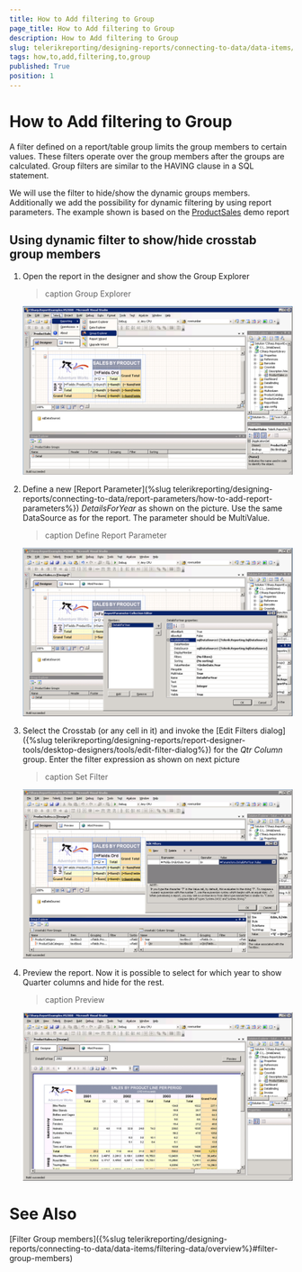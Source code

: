 ```yaml
---
title: How to Add filtering to Group
page_title: How to Add filtering to Group 
description: How to Add filtering to Group
slug: telerikreporting/designing-reports/connecting-to-data/data-items/grouping-data/how-to-add-filtering-to-group
tags: how,to,add,filtering,to,group
published: True
position: 1
---
```


# How to Add filtering to Group

A filter defined on a report/table group limits the group members to certain values. These filters operate over the group members after the groups are calculated. Group filters are similar to the HAVING clause in a SQL statement.         

We will use the filter to hide/show the dynamic groups members. Additionally we add the possibility for dynamic filtering by using report parameters. The example shown is based on the [ProductSales](https://demos.telerik.com/reporting/product-sales) demo report

## Using dynamic filter to show/hide crosstab group members

1. Open the report in the designer and show the Group Еxplorer 

	>caption Group Еxplorer

	![Group Еxplorer](images/DataItems/diGroupExplorer.PNG)

1. Define a new [Report Parameter](%slug telerikreporting/designing-reports/connecting-to-data/report-parameters/how-to-add-report-parameters%}) _DetailsForYear_ as shown on the picture. Use the same DataSource as for the report. The parameter should be MultiValue.

	>caption Define Report Parameter  

	![Define Report Parameter](images/DataItems/diReportParameter.PNG)

1. Select the Crosstab (or any cell in it) and invoke the [Edit Filters dialog]({%slug telerikreporting/designing-reports/report-designer-tools/desktop-designers/tools/edit-filter-dialog%}) for the _Qtr Column_ group. Enter the filter expression as shown on next picture 

	>caption Set Filter

	![Set Filter](images/DataItems/diSetFilter.PNG)

1. Preview the report. Now it is possible to select for which year to show Quarter columns and hide for the rest. 

	>caption Preview

	![Preview](images/DataItems/diPreview.PNG)

# See Also

[Filter Group members]({%slug telerikreporting/designing-reports/connecting-to-data/data-items/filtering-data/overview%}#filter-group-members)
